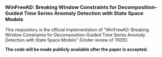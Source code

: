 ### WinFreeAD: Breaking Window Constraints for Decomposition-Guided Time Series Anomaly Detection with State Space Models

This respository is the official implementation of "WinFreeAD: Breaking Window Constraints for Decomposition-Guided Time Series Anomaly Detection with State Space Models" (Under review of TKDE).



**The code will be made publicly available after the paper is accepted.**

